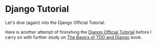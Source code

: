 # Django Tutorial

Let's dive (again) into the Django Official Tutorial. 

Here is another attempt of fininshing the [Django Official Tutorial]() 
before I carry on with further study on 
[The Basics of TDD and Django](https://www.obeythetestinggoat.com/book/part1.harry.html) book. 

